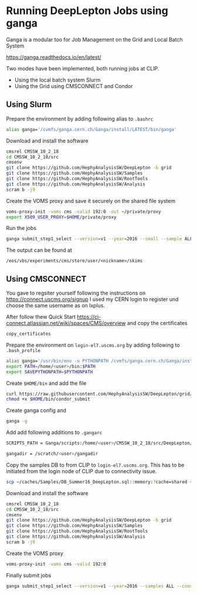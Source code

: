 # Running DeepLepton Jobs using ganga

Ganga is a modular too for Job Management on the Grid and Local Batch System

https://ganga.readthedocs.io/en/latest/

Two modes have been implemented, both running jobs at CLIP. 

* Using the local batch system Slurm
* Using the Grid using CMSCONNECT and Condor 

## Using Slurm

Prepare the environment  by adding following alias to `.bashrc`

```bash
alias ganga='/cvmfs/ganga.cern.ch/Ganga/install/LATEST/bin/ganga'
```

Download and install the software
```bash
cmsrel CMSSW_10_2_18
cd CMSSW_10_2_18/src
cmsenv
git clone https://github.com/HephyAnalysisSW/DeepLepton -b grid
git clone https://github.com/HephyAnalysisSW/Samples
git clone https://github.com/HephyAnalysisSW/RootTools
git clone https://github.com/HephyAnalysisSW/Analysis
scram b -j9 
```

Create the VOMS proxy and save it securely on the shared file system
```bash
voms-proxy-init -voms cms -valid 192:0 -out ~/private/proxy
export X509_USER_PROXY=$HOME/private/proxy
```

Run the jobs
```bash
ganga submit_step1_select --version=v1 --year=2016 --small --sample ALL
```

The output can be found at
```
/eos/vbs/experiments/cms/store/user/<nickname>/skims
```

## Using CMSCONNECT

You gave to regsiter yourself following the instructions on https://connect.uscms.org/signup
I used my CERN login to register und choose the same username as on lxplus.

After follow thew Quick Start https://ci-connect.atlassian.net/wiki/spaces/CMS/overview
and copy the certificates

```bash
copy_certificates
```

Prepare the environment on `login-el7.uscms.org` by adding following to `.bash_profile`

```bash
alias ganga='/usr/bin/env -u PYTHONPATH /cvmfs/ganga.cern.ch/Ganga/install/LATEST/bin/ganga'
export PATH=/home/<user>/bin:$PATH
export SAVEPYTHONPATH=$PYTHONPATH
```

Create `$HOME/bin` and add the file 
```bash
curl https://raw.githubusercontent.com/HephyAnalysisSW/DeepLepton/grid/ganga/condor_submit -o $HOME/bin/condor_submit
chmod +x $HOME/bin/condor_submit
```

Create ganga config and 
```bash
ganga -g
```

Add add following additions to `.gangarc`

```bash
SCRIPTS_PATH = Ganga/scripts:/home/<user>/CMSSW_10_2_18/src/DeepLepton/ganga

gangadir = /scratch/<user>/gangadir
```

Copy the samples DB to from CLIP to `login-el7.uscms.org`. This has to be initiated from the login node of CLIP
due to connectivity issue.
```bash
scp ~/caches/Samples/DB_Summer16_DeepLepton.sql::memory:?cache=shared <user>@login-el7.uscms.org:
```

Download and install the software

```bash
cmsrel CMSSW_10_2_18
cd CMSSW_10_2_18/src
cmsenv
git clone https://github.com/HephyAnalysisSW/DeepLepton -b grid
git clone https://github.com/HephyAnalysisSW/Samples
git clone https://github.com/HephyAnalysisSW/RootTools
git clone https://github.com/HephyAnalysisSW/Analysis
scram b -j9 
```

Create the VOMS proxy
```bash
voms-proxy-init -voms cms -valid 192:0
```

Finally submit jobs

```bash
ganga submit_step1_select --version=v1 --year=2016 --samples ALL --condor
```    